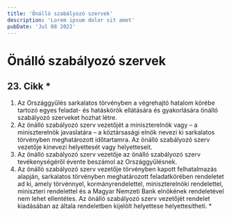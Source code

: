 ```yaml
---
title: 'Önálló szabályozó szervek'
description: 'Lorem ipsum dolor sit amet'
pubDate: 'Jul 08 2022'
---
```


# Önálló szabályozó szervek

## 23. Cikk *
1. Az Országgyűlés sarkalatos törvényben a végrehajtó hatalom körébe tartozó egyes feladat- és hatáskörök ellátására és gyakorlására önálló szabályozó szerveket hozhat létre.
2. Az önálló szabályozó szerv vezetőjét a miniszterelnök vagy – a miniszterelnök javaslatára – a köztársasági elnök nevezi ki sarkalatos törvényben meghatározott időtartamra. Az önálló szabályozó szerv vezetője kinevezi helyettesét vagy helyetteseit.
3. Az önálló szabályozó szerv vezetője az önálló szabályozó szerv tevékenységéről évente beszámol az Országgyűlésnek.
4. Az önálló szabályozó szerv vezetője törvényben kapott felhatalmazás alapján, sarkalatos törvényben meghatározott feladatkörében rendeletet ad ki, amely törvénnyel, kormányrendelettel, miniszterelnöki rendelettel, miniszteri rendelettel és a Magyar Nemzeti Bank elnökének rendeletével nem lehet ellentétes. Az önálló szabályozó szerv vezetőjét rendelet kiadásában az általa rendeletben kijelölt helyettese helyettesítheti. *
